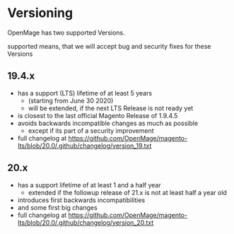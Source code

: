 # Versioning

OpenMage has two supported Versions.

supported means, that we will accept bug and security fixes for these Versions

## 19.4.x

- has a support (LTS) lifetime of at least 5 years
  - (starting from June 30 2020)
  - will be extended, if the next LTS Release is not ready yet
- is closest to the last official Magento Release of 1.9.4.5
- avoids backwards incompatible changes as much as possible
  - except if its part of a security improvement
- full changelog at https://github.com/OpenMage/magento-lts/blob/20.0/.github/changelog/version_19.txt

## 20.x

- has a support lifetime of at least 1 and a half year
  - extended if the followup release of 21.x is not at least half a year old
- introduces first backwards incompatibilities
- and some first big changes
- full changelog at https://github.com/OpenMage/magento-lts/blob/20.0/.github/changelog/version_20.txt
